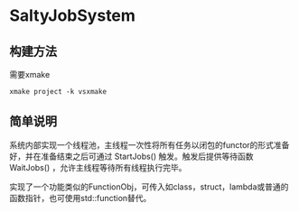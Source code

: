 # SaltyJobSystem

## 构建方法

需要xmake

`xmake project -k vsxmake`


## 简单说明

系统内部实现一个线程池，主线程一次性将所有任务以闭包的functor的形式准备好，并在准备结束之后可通过 StartJobs() 触发。触发后提供等待函数 WaitJobs() ，允许主线程等待所有线程执行完毕。

实现了一个功能类似的FunctionObj，可传入如class，struct，lambda或普通的函数指针，也可使用std::function替代。